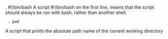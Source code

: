    . #!/bin/bash
A script  #!/bin/bash on the first line,  means that the script should always be run with bash, rather than another shell.

     . pwd
 A script that prints the absolute path name of the current working directory
